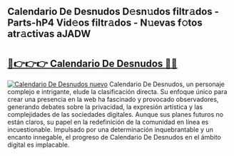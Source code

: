 ## Calendario De Desnudos D𝚎sn𝚞dos filtr𝚊dos - Parts-hP4 Vid𝚎os filtr𝚊dos - N𝚞evas f𝚘tos atr𝚊ctivas aJADW

# <h2><a href="http://mb6xks.tromn.icu/?c=Calendario+De+Desnudos">🔗👉👉👉 Calendario De Desnudos 🔗🔗</a></h2>

[![Calendario De Desnudos nuevo](https://i.imgur.com/pEAQMta.gif)](http://mb6xks.tromn.icu/?c=Calendario+De+Desnudos)
Calendario De Desnudos, un personaje complejo e intrigante, elude la clasificación directa. Su enfoque único para crear una presencia en la web ha fascinado y provocado observadores, generando debates sobre la privacidad, la expresión artística y las complejidades de las sociedades digitales. Aunque sus planes futuros no están claros, su papel en la redefinición de la comunidad en línea es incuestionable. Impulsado por una determinación inquebrantable y un encanto innegable, el progreso de Calendario De Desnudos en el ámbito digital es implacable.
